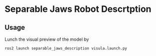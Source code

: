 # Separable Jaws Robot Descrtption

## Usage

Lunch the visual preview of the model by

```bash=
ros2 launch separable_jaws_description visula.launch.py
```
